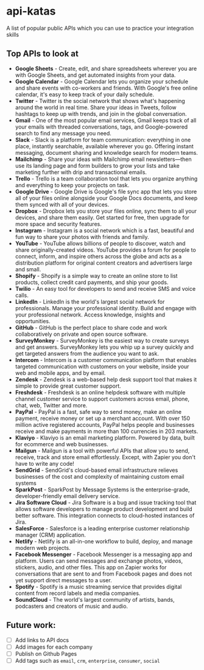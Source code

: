 # api-katas
A list of popular public APIs which you can use to practice your integration skills

## Top APIs to look at
- **Google Sheets** - Create, edit, and share spreadsheets wherever you are with Google Sheets, and get automated insights from your data.
- **Google Calendar** - Google Calendar lets you organize your schedule and share events with co-workers and friends. With Google's free online calendar, it's easy to keep track of your daily schedule.
- **Twitter** - Twitter is the social network that shows what's happening around the world in real time. Share your ideas in Tweets, follow hashtags to keep up with trends, and join in the global conversation.
- **Gmail** - One of the most popular email services, Gmail keeps track of all your emails with threaded conversations, tags, and Google-powered search to find any message you need.
- **Slack** - Slack is a platform for team communication: everything in one place, instantly searchable, available wherever you go. Offering instant messaging, document sharing and knowledge search for modern teams.
- **Mailchimp** - Share your ideas with Mailchimp email newsletters—then use its landing page and form builders to grow your lists and take marketing further with drip and transactional emails.
- **Trello** - Trello is a team collaboration tool that lets you organize anything and everything to keep your projects on task.
- **Google Drive** - Google Drive is Google's file sync app that lets you store all of your files online alongside your Google Docs documents, and keep them synced with all of your devices.
- **Dropbox** - Dropbox lets you store your files online, sync them to all your devices, and share them easily. Get started for free, then upgrade for more space and security features.
- **Instagram** - Instagram is a social network which is a fast, beautiful and fun way to share your photos with friends and family.
- **YouTube** - YouTube allows billions of people to discover, watch and share originally-created videos. YouTube provides a forum for people to connect, inform, and inspire others across the globe and acts as a distribution platform for original content creators and advertisers large and small.
- **Shopify** - Shopify is a simple way to create an online store to list products, collect credit card payments, and ship your goods.
- **Twilio** - An easy tool for developers to send and receive SMS and voice calls.
- **LinkedIn** - LinkedIn is the world's largest social network for professionals. Manage your professional identity. Build and engage with your professional network. Access knowledge, insights and opportunities.
- **GitHub** - GitHub is the perfect place to share code and work collaboratively on private and open source software.
- **SurveyMonkey** - SurveyMonkey is the easiest way to create surveys and get answers. SurveyMonkey lets you whip up a survey quickly and get targeted answers from the audience you want to ask.
- **Intercom** - Intercom is a customer communication platform that enables targeted communication with customers on your website, inside your web and mobile apps, and by email.
- **Zendesk** - Zendesk is a web-based help desk support tool that makes it simple to provide great customer support.
- **Freshdesk** - Freshdesk is an online helpdesk software with multiple channel customer service to support customers across email, phone, chat, web, Twitter and more.
- **PayPal** - PayPal is a fast, safe way to send money, make an online payment, receive money or set up a merchant account. With over 150 million active registered accounts, PayPal helps people and businesses receive and make payments in more than 100 currencies in 203 markets.
- **Klaviyo** - Klaviyo is an email marketing platform. Powered by data, built for ecommerce and web businesses.
- **Mailgun** - Mailgun is a tool with powerful APIs that allow you to send, receive, track and store email effortlessly. Except, with Zapier you don't have to write any code!
- **SendGrid** - SendGrid's cloud-based email infrastructure relieves businesses of the cost and complexity of maintaining custom email systems
- **SparkPost** - SparkPost by Message Systems is the enterprise-grade, developer-friendly email delivery service. 
- **Jira Software Cloud** - Jira Software is a bug and issue tracking tool that allows software developers to manage product development and build better software. This integration connects to cloud-hosted instances of Jira.
- **SalesForce** - Salesforce is a leading enterprise customer relationship manager (CRM) application.
- **Netlify** - Netlify is an all-in-one workflow to build, deploy, and manage modern web projects.
- **Facebook Messenger** - Facebook Messenger is a messaging app and platform. Users can send messages and exchange photos, videos, stickers, audio, and other files. This app on Zapier works for conversations that are sent to and from Facebook pages and does not yet support direct messages to a user.
- **Spotify** - Spotify is a music streaming service that provides digital content from record labels and media companies.
- **SoundCloud** - The world's largest community of artists, bands, podcasters and creators of music and audio.

## Future work:
- [ ] Add links to API docs
- [ ] Add images for each company
- [ ] Publish on Github Pages
- [ ] Add tags such as `email`, `crm`, `enterprise`, `consumer`, `social`
